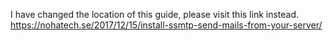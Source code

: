 I have changed the location of this guide, please visit this link instead.
https://nohatech.se/2017/12/15/install-ssmtp-send-mails-from-your-server/
